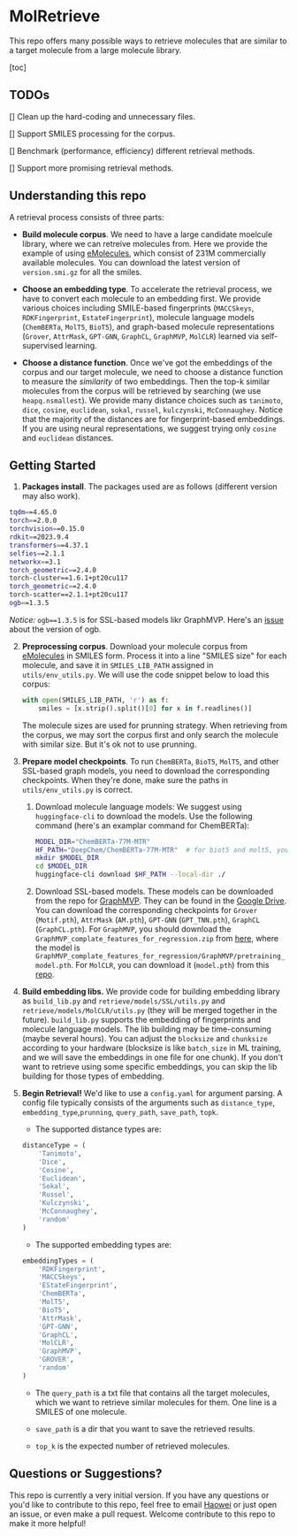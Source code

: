 # MolRetrieve

This repo offers many possible ways to retrieve molecules that are similar to a target molecule from a large molecule library.

[toc]

## TODOs

[] Clean up the hard-coding and unnecessary files.

[] Support SMILES processing for the corpus.

[] Benchmark (performance, efficiency) different retrieval methods.

[] Support more promising retrieval methods.

## Understanding this repo

A retrieval process consists of three parts:

- **Build molecule corpus**. We need to have a large candidate moelcule library, where we can retreive molecules from. Here we provide the example of using [eMolecules](https://downloads.emolecules.com/free/), which consist of 231M commercially available molecules. You can download the latest version of `version.smi.gz` for all the smiles.
- **Choose an embedding type**. To accelerate the retrieval process, we have to convert each molecule to an embedding first. We provide various choices including SMILE-based fingerprints (`MACCSkeys`, `RDKFingerprint`, `EstateFingerprint`), molecule language models (`ChemBERTa`, `MolT5`, `BioT5`), and graph-based molecule representations (`Grover`, `AttrMask`, `GPT-GNN`, `GraphCL`, `GraphMVP`, `MolCLR`) learned via self-supervised learning. 

- **Choose a distance function**. Once we've got the embeddings of the corpus and our target molecule, we need to choose a distance function to measure the *similarity* of two embeddings. Then the top-k similar molecules from the corpus will be retrieved by searching (we use `heapq.nsmallest`). We provide many distance choices such as `tanimoto`, `dice`, `cosine`, `euclidean`, `sokal`, `russel`, `kulczynski`, `McConnaughey`. Notice that the majority of the distances are for fingerprint-based embeddings. If you are using neural representations, we suggest trying only `cosine` and `euclidean` distances.

## Getting Started

1. **Packages install**. The packages used are as follows (different version may also work).
```bash
tqdm==4.65.0
torch==2.0.0
torchvision==0.15.0
rdkit==2023.9.4
transformers==4.37.1
selfies==2.1.1
networkx==3.1
torch_geometric==2.4.0
torch-cluster==1.6.1+pt20cu117
torch_geometric==2.4.0
torch-scatter==2.1.1+pt20cu117
ogb==1.3.5
```

*Notice:* `ogb==1.3.5` is for SSL-based models likr GraphMVP. Here's an [issue](https://github.com/chao1224/GraphMVP/issues/23) about the version of ogb.

2. **Preprocessing corpus**. Download your molecule corpus from [eMolecules](https://downloads.emolecules.com/free/) in SMILES form. Process it into a line "SMILES size" for each molecule, and save it in `SMILES_LIB_PATH` assigned in `utils/env_utils.py`. We will use the code snippet below to load this corpus:

   ```python
   with open(SMILES_LIB_PATH, 'r') as f:
       smiles = [x.strip().split()[0] for x in f.readlines()]
   ```

   The molecule sizes are used for prunning strategy. When retrieving from the corpus, we may sort the corpus first and only search the molecule with similar size. But it's ok not to use prunning.

3. **Prepare model checkpoints**. To run `ChemBERTa`, `BioT5`, `MolT5`, and other SSL-based graph models, you need to download the corresponding checkpoints. When they're done, make sure the paths in  `utils/env_utils.py` is correct.

   1. Download molecule language models: We suggest using `huggingface-cli` to download the models. Use the following command (here's an examplar command for ChemBERTa):

      ```bash
      MODEL_DIR="ChemBERTa-77M-MTR"
      HF_PATH="DeepChem/ChemBERTa-77M-MTR"	# for biot5 and molt5, you can choose "laituan245/molt5-base" and "QizhiPei/biot5-base".
      mkdir $MODEL_DIR
      cd $MODEL_DIR
      huggingface-cli download $HF_PATH --local-dir ./
      ```

   2. Download SSL-based models. These models can be downloaded from the repo for [GraphMVP](https://github.com/chao1224/GraphMVP). They can be found in the [Google Drive](https://drive.google.com/drive/folders/1jvJ_n5z7XHouNxiv91gZHrAL5u5JRePY). You can download the corresponding checkpoints for `Grover` (`Motif.pth`), `AttrMask` (`AM.pth`), `GPT-GNN` (`GPT_TNN.pth`), `GraphCL` (`GraphCL.pth`). For `GraphMVP`, you should download the `GraphMVP_complate_features_for_regression.zip` from [here](https://drive.google.com/drive/folders/1uPsBiQF3bfeCAXSDd4JfyXiTh-qxYfu6), where the model is `GraphMVP_complate_features_for_regression/GraphMVP/pretraining_model.pth`. For `MolCLR`, you can download it (`model.pth`) from this [repo](https://github.com/yuyangw/MolCLR/tree/master/ckpt/pretrained_gin/checkpoints). 

4. **Build embedding libs.** We provide code for building embedding library as `build_lib.py` and `retrieve/models/SSL/utils.py` and `retrieve/models/MolCLR/utils.py` (they will be merged together in the future). `build_lib.py` supports the embedding of fingerprints and molecule language models. The lib building may be time-consuming (maybe several hours). You can adjust the `blocksize` and `chunksize` according to your hardware (blocksize is like `batch_size` in ML training, and we will save the embeddings in one file for one chunk). If you don't want to retrieve using some specific embeddings, you can skip the lib building for those types of embedding.

5. **Begin Retrieval!** We'd like to use a `config.yaml` for argument parsing. A config file typically consists of the arguments such as `distance_type`, `embedding_type`,`prunning`, `query_path`, `save_path`, `topk`. 

   - The supported distance types are: 

   ```python
   distanceType = (
       'Tanimoto',
       'Dice',
       'Cosine',
       'Euclidean',
       'Sokal',
       'Russel',
       'Kulczynski',
       'McConnaughey',
       'random'
   )
   ```

   - The supported embedding types are:

   ```python
   embeddingTypes = (
       'RDKFingerprint', 
       'MACCSkeys',
       'EStateFingerprint',
       'ChemBERTa',
       'MolT5',
       'BioT5',
       'AttrMask',
       'GPT-GNN',
       'GraphCL',
       'MolCLR',
       'GraphMVP',
       'GROVER',
       'random'
   )
   ```

   - The `query_path` is a txt file that contains all the target molecules, which we want to retrieve similar molecules for them. One line is a SMILES of one molecule.

   - `save_path` is a dir that you want to save the retrieved results.
   - `top_k` is the expected number of retrieved molecules.

## Questions or Suggestions?

This repo is currently a very initial version. If you have any questions or you'd like to contribute to this repo, feel free to email [Haowei](mailto:linhaowei@pku.edu.cn) or just open an issue, or even make a pull request. Welcome contribute to this repo to make it more helpful!
